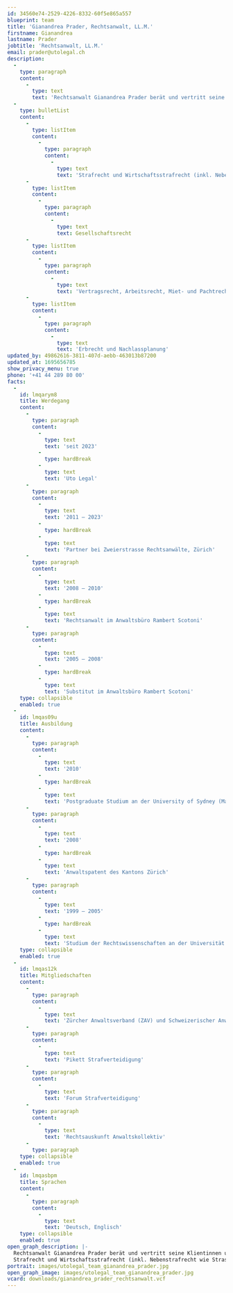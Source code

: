 ```yaml
---
id: 34560e74-2529-4226-8332-60f5e865a557
blueprint: team
title: 'Gianandrea Prader, Rechtsanwalt, LL.M.'
firstname: Gianandrea
lastname: Prader
jobtitle: 'Rechtsanwalt, LL.M.'
email: prader@utolegal.ch
description:
  -
    type: paragraph
    content:
      -
        type: text
        text: 'Rechtsanwalt Gianandrea Prader berät und vertritt seine Klientinnen und Klienten vorwiegend in den Bereichen:'
  -
    type: bulletList
    content:
      -
        type: listItem
        content:
          -
            type: paragraph
            content:
              -
                type: text
                text: 'Strafrecht und Wirtschaftsstrafrecht (inkl. Nebenstrafrecht wie Strassenverkehrsrecht (SVG), BetmG, UWG, URG, MSchG, DSG, etc.)'
      -
        type: listItem
        content:
          -
            type: paragraph
            content:
              -
                type: text
                text: Gesellschaftsrecht
      -
        type: listItem
        content:
          -
            type: paragraph
            content:
              -
                type: text
                text: 'Vertragsrecht, Arbeitsrecht, Miet- und Pachtrecht'
      -
        type: listItem
        content:
          -
            type: paragraph
            content:
              -
                type: text
                text: 'Erbrecht und Nachlassplanung'
updated_by: 49862616-3811-407d-aebb-463013b87200
updated_at: 1695656785
show_privacy_menu: true
phone: '+41 44 289 80 00'
facts:
  -
    id: lmqarym8
    title: Werdegang
    content:
      -
        type: paragraph
        content:
          -
            type: text
            text: 'seit 2023'
          -
            type: hardBreak
          -
            type: text
            text: 'Uto Legal'
      -
        type: paragraph
        content:
          -
            type: text
            text: '2011 – 2023'
          -
            type: hardBreak
          -
            type: text
            text: 'Partner bei Zweierstrasse Rechtsanwälte, Zürich'
      -
        type: paragraph
        content:
          -
            type: text
            text: '2008 – 2010'
          -
            type: hardBreak
          -
            type: text
            text: 'Rechtsanwalt im Anwaltsbüro Rambert Scotoni'
      -
        type: paragraph
        content:
          -
            type: text
            text: '2005 – 2008'
          -
            type: hardBreak
          -
            type: text
            text: 'Substitut im Anwaltsbüro Rambert Scotoni'
    type: collapsible
    enabled: true
  -
    id: lmqas09u
    title: Ausbildung
    content:
      -
        type: paragraph
        content:
          -
            type: text
            text: '2010'
          -
            type: hardBreak
          -
            type: text
            text: 'Postgraduate Studium an der University of Sydney (Master of Laws, LL.M.)'
      -
        type: paragraph
        content:
          -
            type: text
            text: '2008'
          -
            type: hardBreak
          -
            type: text
            text: 'Anwaltspatent des Kantons Zürich'
      -
        type: paragraph
        content:
          -
            type: text
            text: '1999 – 2005'
          -
            type: hardBreak
          -
            type: text
            text: 'Studium der Rechtswissenschaften an der Universität Zürich (lic. iur.).'
    type: collapsible
    enabled: true
  -
    id: lmqas12k
    title: Mitgliedschaften
    content:
      -
        type: paragraph
        content:
          -
            type: text
            text: 'Zürcher Anwaltsverband (ZAV) und Schweizerischer Anwaltsverband (SAV)'
      -
        type: paragraph
        content:
          -
            type: text
            text: 'Pikett Strafverteidigung'
      -
        type: paragraph
        content:
          -
            type: text
            text: 'Forum Strafverteidigung'
      -
        type: paragraph
        content:
          -
            type: text
            text: 'Rechtsauskunft Anwaltskollektiv'
      -
        type: paragraph
    type: collapsible
    enabled: true
  -
    id: lmqasbpm
    title: Sprachen
    content:
      -
        type: paragraph
        content:
          -
            type: text
            text: 'Deutsch, Englisch'
    type: collapsible
    enabled: true
open_graph_description: |-
  Rechtsanwalt Gianandrea Prader berät und vertritt seine Klientinnen und Klienten vorwiegend in den Bereichen:
  Strafrecht und Wirtschaftsstrafrecht (inkl. Nebenstrafrecht wie Strassenverkehrsrecht (SVG), BetmG, UWG, URG, MSchG, DSG, etc.), Gesellschaftsrecht, Vertragsrecht, Arbeitsrecht, Miet- und Pachtrecht, Erbrecht und Nachlassplanung
portrait: images/utolegal_team_gianandrea_prader.jpg
open_graph_image: images/utolegal_team_gianandrea_prader.jpg
vcard: downloads/gianandrea_prader_rechtsanwalt.vcf
---
```

